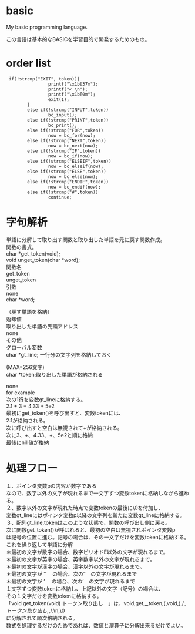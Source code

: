 # basic
My basic programming language.

この言語は基本的なBASICを学習目的で開発するためのもの。  

# order list

``` 
 if(!strcmp("EXIT", token)){
                printf("\x1b[37m");
                printf("✔ \n");
                printf("\x1b[0m");
                exit(1);
        }
        else if(!strcmp("INPUT",token))
                bc_input();
        else if(!strcmp("PRINT",token))
                bc_print();
        else if(!strcmp("FOR",token))
                now = bc_for(now);
        else if(!strcmp("NEXT",token))
                now = bc_next(now);
        else if(!strcmp("IF",token))
                now = bc_if(now);
        else if(!strcmp("ELSEIF",token))
                now = bc_elseif(now);
        else if(!strcmp("ELSE",token))
                now = bc_else(now);
        else if(!strcmp("ENDIF",token))
                now = bc_endif(now);
        else if(!strcmp("#",token))
                continue;
```

# 字句解析  
単語に分解して取り出す関数と取り出した単語を元に戻す関数作成。  
関数の書式。  
char *get_token(void);  
void unget_token(char *word);  
関数名  
get_token  
unget_token  
引数  
none  
char *word;

（戻す単語を格納）  
返却値  
取り出した単語の先頭アドレス  
none  
その他  
グローバル変数  
char *gt_line; 一行分の文字列を格納しておく  

(MAX=256文字)  
char *token;取り出した単語が格納される 

none  
for example   
次の1行を変数gt_lineに格納する。  
2.1 + 3 + 4.33 + 5e2  
最初にget_token()を呼び出すと、変数tokenには、  
2.1が格納される。  
次に呼び出すと空白は無視されて+が格納される。  
次に3、+、4.33、+、5e2と順に格納  
最後にnill値が格納  
# 処理フロー  
１、ポインタ変数pの内容が数字である  
なので、数字以外の文字が現れるまで一文字ずつ変数tokenに格納しながら進める。  
２、数字以外の文字が現れた時点で変数tokenの最後に\0を付加し、  
変数gt_lineにはポインタ変数p以降の文字列を新たに変数gt_lineに格納する。  
３、配列gt_line,tokenはこのような状態で、関数の呼び出し側に戻る。  
次に関数get_token()が呼ばれると、最初の空白は無視されポインタ変数p  
は記号の位置に進む。記号の場合は、その一文字だけを変数tokenに格納する。  
これを繰り返して単語に分解  
＊最初の文字が数字の場合、数字ピリオドE以外の文字が現れるまで。  
＊最初の文字が英字の場合、英字数字以外の文字が現れるまで。  
＊最初の文字が漢字の場合、漢字以外の文字が現れるまで。  
＊最初の文字が  ”　 の場合、次の”　の文字が現れるまで  
＊最初の文字が  ’　 の場合、次の’　の文字が現れるまで  
１文字ずつ変数tokenに格納し、上記以外の文字（記号）の場合は、  
その１文字だけを変数tokenに格納する。  
「void get_token(void) トークン取り出し　」は、void,get,_,token,(,void,),/,*,トークン取り出し,*,/.\n,\0  
に分解されて順次格納される。  
数式を処理するだけのためであれば、数値と演算子に分解出来るだけでよい。  
